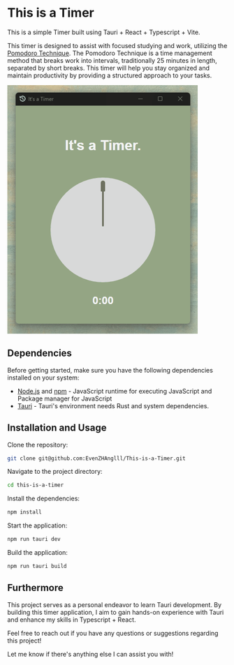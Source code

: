 # This is a Timer

This is a simple Timer built using Tauri + React + Typescript + Vite.


This timer is designed to assist with focused studying and work, utilizing the [Pomodoro Technique](https://en.wikipedia.org/wiki/Pomodoro_Technique). The Pomodoro Technique is a time management method that breaks work into intervals, traditionally 25 minutes in length, separated by short breaks. This timer will help you stay organized and maintain productivity by providing a structured approach to your tasks.

![timer](./img/Its_a_Timer.gif)


## Dependencies

Before getting started, make sure you have the following dependencies installed on your system:

- [Node.js](https://nodejs.org/en) and [npm](https://www.npmjs.com/) - JavaScript runtime for executing JavaScript and Package manager for JavaScript
- [Tauri](https://tauri.app/v1/guides/getting-started/prerequisites) - Tauri's environment needs Rust and system dependencies.


##  Installation and Usage

Clone the repository:
```bash
git clone git@github.com:EvenZHAnglll/This-is-a-Timer.git
```

Navigate to the project directory:
```bash
cd this-is-a-timer
```

Install the dependencies:
```BASH
npm install
```

Start the application:
```BASH
npm run tauri dev
```

Build the application:
```bash
npm run tauri build
```


## Furthermore
This project serves as a personal endeavor to learn Tauri development. By building this timer application, I aim to gain hands-on experience with Tauri and enhance my skills in Typescript + React.

Feel free to reach out if you have any questions or suggestions regarding this project!

Let me know if there's anything else I can assist you with!